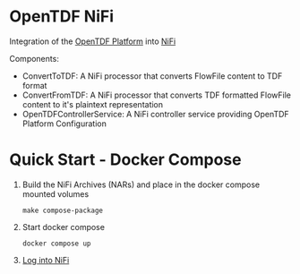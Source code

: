 # OpenTDF NiFi
Integration of the [OpenTDF Platform](https://github.com/opentdf/platform) into [NiFi](https://nifi.apache.org/)

Components:
* ConvertToTDF: A NiFi processor that converts FlowFile content to TDF format 
* ConvertFromTDF: A NiFi processor that converts TDF formatted FlowFile content to it's plaintext representation
* OpenTDFControllerService: A NiFi controller service providing OpenTDF Platform Configuration


# Quick Start - Docker Compose

1. Build the NiFi Archives (NARs) and place in the docker compose mounted volumes
    ```shell
    make compose-package
    ```
1. Start docker compose
    ```shell
    docker compose up
    ```
1. [Log into NiFi](http://localhost:18080/nifi)
